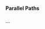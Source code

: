<link rel="stylesheet" href="{{baseUrl}}/css/textbook.css">

<div class="website-content">

#### Parallel Paths

<div id="main">

...

</div>
</div>
